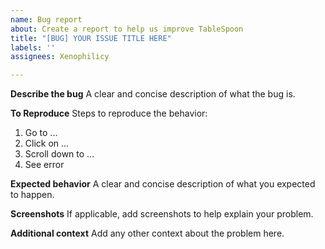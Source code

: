 ```yaml
---
name: Bug report
about: Create a report to help us improve TableSpoon
title: "[BUG] YOUR ISSUE TITLE HERE"
labels: ''
assignees: Xenophilicy

---
```


**Describe the bug**
A clear and concise description of what the bug is.

**To Reproduce**
Steps to reproduce the behavior:
1. Go to ...
2. Click on ...
3. Scroll down to ...
4. See error

**Expected behavior**
A clear and concise description of what you expected to happen.

**Screenshots**
If applicable, add screenshots to help explain your problem.

**Additional context**
Add any other context about the problem here.
